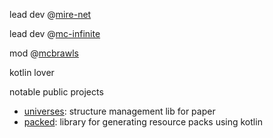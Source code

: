 lead dev @[mire-net](https://github.com/mire-net)

lead dev @[mc-infinite](https://github.com/mc-infinite)

mod @[mcbrawls](https://github.com/mcbrawls)

kotlin lover

notable public projects

- [universes](https://github.com/mire-net/universes): structure management lib for paper
- [packed](https://github.com/radstevee/packed): library for generating resource packs using kotlin
